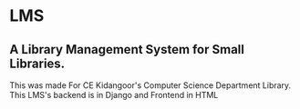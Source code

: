 # LMS
## A Library Management System for Small Libraries.
This was made For CE Kidangoor's Computer Science Department Library.
This LMS's backend is in Django and Frontend in HTML
